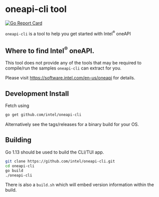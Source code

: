 # oneapi-cli tool
[![Go Report Card](https://goreportcard.com/badge/github.com/intel/oneapi-cli)](https://goreportcard.com/report/github.com/intel/oneapi-cli)

`oneapi-cli` is a tool to help you get started with Intel<sup>®</sup> oneAPI

## Where to find Intel<sup>®</sup>  oneAPI.

This tool does not provide any of the tools that may be required to compile/run the samples `oneapi-cli` can extract for you.

Please visit https://software.intel.com/en-us/oneapi for details.

## Development Install 

Fetch using 
```bash
go get github.com/intel/oneapi-cli
``` 
Alternatively see the tags/releases for a binary build for your OS.

## Building
Go 1.13 should be used to build the CLI/TUI app.

```bash
git clone https://github.com/intel/oneapi-cli.git
cd oneapi-cli
go build
./oneapi-cli
```

There is also a `build.sh` which will embed version information within the build.